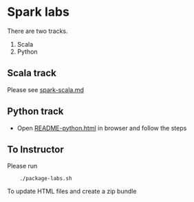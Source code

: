 <link rel='stylesheet' href='assets/css/main.css'/>

# Spark labs
There are two tracks.
1. Scala
2. Python

## Scala track
Please see [spark-scala.md](spark-scala.md)

## Python track
- Open [README-python.html](README-python.html) in browser and follow the steps

## To Instructor
Please run
```
    ./package-labs.sh
```
To update HTML files and create a zip bundle
